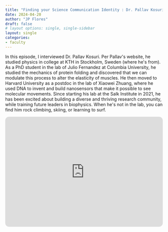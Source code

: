 ```yaml
---
title: "Finding your Science Communication Identity : Dr. Pallav Kosuri"
date: 2024-04-20
author: "JP Flores"
draft: false
# layout options: single, single-sidebar
layout: single
categories:
- faculty
---
```


In this episode, I interviewed Dr. Pallav Kosuri. Per Pallav's website, he studied physics in college at KTH in Stockholm, Sweden (where he's from). As a PhD student in the lab of Julio Fernandez at Columbia University, he studied the mechanics of protein folding and discovered that we can modulate this process to alter the elasticity of muscles. He then moved to Harvard University as a postdoc in the lab of Xiaowei Zhuang, where he used DNA to invent and build nanosensors that make it possible to see molecular movements. Since starting his lab at the Salk Institute in 2021, he has been excited about building a diverse and thriving research community, while training future leaders in biophysics. When he's not in the lab, you can find him rock climbing, skiing, or learning to surf.

<iframe style="border-radius:12px" src="https://open.spotify.com/embed/episode/1bj5zGx7qUgWEAFx64elNK?utm_source=generator&theme=0" width="100%" height="352" frameBorder="0" allowfullscreen="" allow="autoplay; clipboard-write; encrypted-media; fullscreen; picture-in-picture" loading="lazy"></iframe>